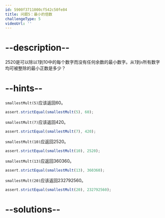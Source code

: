 ```yaml
---
id: 5900f3711000cf542c50fe84
title: 问题5：最小的倍数
challengeType: 5
videoUrl: ''
---
```


# --description--

2520是可以除以1到10中的每个数字而没有任何余数的最小数字。从1到`n`所有数字均可被整除的最小正数是多少？

# --hints--

`smallestMult(5)`应该返回60。

```js
assert.strictEqual(smallestMult(5), 60);
```

`smallestMult(7)`应该返回420。

```js
assert.strictEqual(smallestMult(7), 420);
```

`smallestMult(10)`应返回2520。

```js
assert.strictEqual(smallestMult(10), 2520);
```

`smallestMult(13)`应返回360360。

```js
assert.strictEqual(smallestMult(13), 360360);
```

`smallestMult(20)`应该返回232792560。

```js
assert.strictEqual(smallestMult(20), 232792560);
```

# --solutions--

